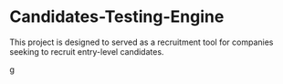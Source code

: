 # Candidates-Testing-Engine
This project is designed to served as a recruitment tool for companies seeking to recruit entry-level candidates.

g




